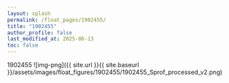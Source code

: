 ```yaml
---
layout: splash
permalink: /float_pages/1902455/
title: "1902455"
author_profile: false
last_modified_at: 2025-06-13
toc: false
---
```

 
1902455
![img-png]({{ site.url }}{{ site.baseurl }}/assets/images/float_figures/1902455/1902455_Sprof_processed_v2.png)